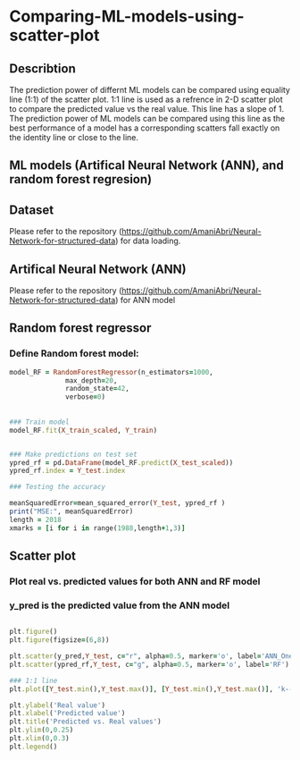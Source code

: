 # Comparing-ML-models-using-scatter-plot

## Describtion
The prediction power of differnt ML models can be compared using equality line (1:1) of the scatter plot. 1:1 line is used as a refrence in 2-D scatter plot to compare the predicted value vs the real value. This line has a slope of 1. The prediction power of ML models can be compared using this line as the best performance of a model has a corresponding scatters fall exactly on the identity line or close to the line. 

## ML models (Artifical Neural Network (ANN), and random forest regresion) 


## Dataset

Please refer to the repository (https://github.com/AmaniAbri/Neural-Network-for-structured-data) for data loading. 


## Artifical Neural Network (ANN)
Please refer to the repository (https://github.com/AmaniAbri/Neural-Network-for-structured-data) for ANN model

## Random forest regressor

### Define Random forest model:
```ruby
model_RF = RandomForestRegressor(n_estimators=1000,
              max_depth=20,
              random_state=42,
              verbose=0)
              
 
### Train model              
model_RF.fit(X_train_scaled, Y_train)


### Make predictions on test set
ypred_rf = pd.DataFrame(model_RF.predict(X_test_scaled))
ypred_rf.index = Y_test.index

### Testing the accuracy

meanSquaredError=mean_squared_error(Y_test, ypred_rf )
print("MSE:", meanSquaredError)
length = 2018
xmarks = [i for i in range(1988,length+1,3)]
```



## Scatter plot 

### Plot real vs. predicted values for both ANN and RF model
### y_pred is the predicted value from the ANN model

```ruby

plt.figure()
plt.figure(figsize=(6,8))

plt.scatter(y_pred,Y_test, c="r", alpha=0.5, marker='o', label='ANN_One_Layer')
plt.scatter(ypred_rf,Y_test, c="g", alpha=0.5, marker='o', label='RF')

### 1:1 line 
plt.plot([Y_test.min(),Y_test.max()], [Y_test.min(),Y_test.max()], 'k--', lw=4, label='Real = Predicted')

plt.ylabel('Real value')
plt.xlabel('Predicted value')
plt.title('Predicted vs. Real values')
plt.ylim(0,0.25)
plt.xlim(0,0.3)
plt.legend()


```








